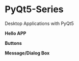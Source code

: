 # PyQt5-Series
Desktop Applications  with PyQt5

**Hello APP**

[](https://imgur.com/Rw0E9l5)


**Buttons**

[](https://imgur.com/WPRpUZv)




**Message/Dialog Box**



[](https://imgur.com/zQ3uSlq)
      
